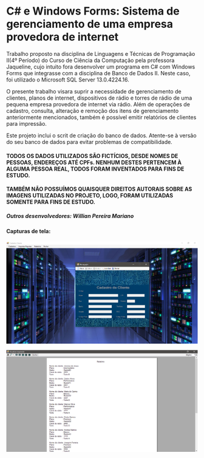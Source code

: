# C# e Windows Forms: Sistema de gerenciamento de uma empresa provedora de internet

  Trabalho proposto na disciplina de Linguagens e Técnicas de Programação II(4º Período) do Curso de Ciência da Computação pela professora Jaqueline, cujo intuito fora desenvolver um programa em C# com Windows Forms que integrasse com a disciplina de Banco de Dados II. Neste caso, foi utilizado o Microsoft SQL Server 13.0.4224.16.
  
  O presente trabalho visara suprir a necessidade de gerenciamento de clientes, planos de internet, dispositivos de rádio e torres de rádio de uma pequena empresa provedora de internet via rádio. Além de operações de cadastro, consulta, alteração e remoção dos itens de gerenciamento anteriormente mencionados, também é possível emitir relatórios de clientes para impressão. 
  
  Este projeto inclui o scrit de criação do banco de dados. Atente-se à versão do seu banco de dados para evitar problemas de compatibilidade.
 
#### TODOS OS DADOS UTILIZADOS SÃO FICTÍCIOS, DESDE NOMES DE PESSOAS, ENDEREÇOS ATÉ CPFs. NENHUM DESTES PERTENCEM À ALGUMA PESSOA REAL, TODOS FORAM INVENTADOS PARA FINS DE ESTUDO. 
#### TAMBÉM NÃO POSSUÍMOS QUAISQUER DIREITOS AUTORAIS SOBRE AS IMAGENS UTILIZADAS NO PROJETO, LOGO, FORAM UTILIZADAS SOMENTE PARA FINS DE ESTUDO. 

##### Outros desenvolvedores: Willian Pereira Mariano

#### Capturas de tela: 

![Captura da página inicial](screenshots/captura_home.png)

![Captura do relatório](screenshots/captura_relatorio.png)
